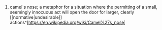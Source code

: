 1. camel's nose; a metaphor for a situation where the permitting of a small, seemingly innocuous act will open the door for larger, clearly [[normative|undesirable]] actions^[https://en.wikipedia.org/wiki/Camel%27s_nose]